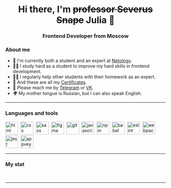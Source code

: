 <div id="header" align="center">
  <h1>Hi there, I'm <del>professor Severus Snape</del> Julia 👋</h1>
  <h3>Frontend Developer from Moscow</h3>
</div>

<!-- <div id="socials" align="center">
  <a href="https://t.me/Severus_Snape_prof">
    <img src="https://img.shields.io/badge/Telegram-blue?style=for-the-badge&logo=telegram&logoColor=white" alt="Telegram">
  </a>
  <a href="https://vk.com/julia_fokanova">
    <img src="https://img.shields.io/badge/Vkontakte-blue?style=for-the-badge&logo=Vk&logoColor=white" alt="Vk">
  </a>
</div> -->

### About me
- 🌱 I'm currently both a student and an expert at [Netology](https://netology.ru).
- 👩‍🎓 I study hard as a student to improve my hard skills in frontend development.
- 👩‍🏫 I regularly help other students with their homework as an expert.
- 📂 And these are all my [Certificates](https://disk.yandex.ru/d/wJtFgtU7jPiKrg).
- 📨 Please reach me by [Telegram](https://t.me/Severus_Snape_prof) or [VK](https://vk.com/julia_fokanova).
- 🌍 My mother tongue is Russian, but I can also speak English.
<!-- - 📄 Here you may find out more about my experiences [CV](ссылка на мой сайт с резюме). -->

---

### Languages and tools

<img src="https://cdn.jsdelivr.net/gh/devicons/devicon/icons/html5/html5-original.svg" alt="html" title="html" width="40" height="40">&nbsp;
<img src="https://cdn.jsdelivr.net/gh/devicons/devicon/icons/css3/css3-original.svg" alt="css" title="css" width="40" height="40">&nbsp;
<img src="https://cdn.jsdelivr.net/gh/devicons/devicon/icons/sass/sass-original.svg" alt="sass" title="sass" width="40" height="40">&nbsp;
<img src="https://cdn.jsdelivr.net/gh/devicons/devicon/icons/figma/figma-original.svg" alt="figma" title="figma" width="40" height="40">&nbsp;
<img src="https://cdn.jsdelivr.net/gh/devicons/devicon/icons/git/git-original.svg" alt="git" title="git" width="40" height="40">&nbsp;
<img src="https://cdn.jsdelivr.net/gh/devicons/devicon/icons/javascript/javascript-original.svg" alt="javascript" title="javascript" width="40" height="40">&nbsp;
<img src="https://devicon-website.vercel.app/api/npm/original-wordmark.svg" alt="npm" title="npm" width="40" height="40">&nbsp;
<img src="https://devicon-website.vercel.app/api/babel/original.svg" alt="babel" title="babel" width="40" height="40">&nbsp;
<img src="https://devicon-website.vercel.app/api/eslint/original.svg" alt="eslint" title="eslint" width="40" height="40">&nbsp;
<img src="https://devicon-website.vercel.app/api/webpack/original.svg" alt="webpack" title="webpack" width="40" height="40">&nbsp;
<img src="https://devicon-website.vercel.app/api/jest/plain.svg" alt="jest" title="jest" width="40" height="40">&nbsp;
<img src="https://www.svgrepo.com/show/353419/appveyor.svg" alt="appveyor" title="appveyor" width="40" height="40">&nbsp;

---

### My stat

<div id="stat" align="center">
  <div>
    <img src="https://github-profile-summary-cards.vercel.app/api/cards/profile-details?username=Professor-Severus-Snape&show_icons=true&theme=dracula" alt="">
  </div>
  <img src="https://github-profile-summary-cards.vercel.app/api/cards/most-commit-language?username=Professor-Severus-Snape&show_icons=true&theme=dracula" alt="">
  <img src="https://github-profile-summary-cards.vercel.app/api/cards/stats?username=Professor-Severus-Snape&show_icons=true&theme=dracula" alt="">
</div>

---

